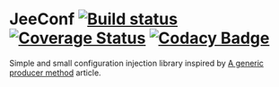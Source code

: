 JeeConf [![Build status](https://travis-ci.org/erlioniel/jeeconf.svg?branch=master)](https://travis-ci.org/erlioniel/jeeconf) [![Coverage Status](https://coveralls.io/repos/github/erlioniel/jeeconf/badge.svg?branch=master)](https://coveralls.io/github/erlioniel/jeeconf?branch=master) [![Codacy Badge](https://api.codacy.com/project/badge/Grade/e30415b549d640d8aa782cb791c9088f)](https://www.codacy.com/app/erlioniel/jeeconf?utm_source=github.com&utm_medium=referral&utm_content=erlioniel/jeeconf&utm_campaign=badger)
====================

Simple and small configuration injection library inspired
 by [A generic producer method](http://planet.jboss.org/post/a_generic_producer_method) article.
